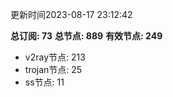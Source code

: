 更新时间2023-08-17 23:12:42

**总订阅: 73**
**总节点: 889**
**有效节点: 249**
- v2ray节点: 213
- trojan节点: 25
- ss节点: 11
